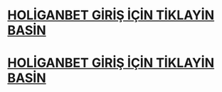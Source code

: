 <h1><b><a href="https://urlz.fr/rWlp">HOLİGANBET GİRİŞ İÇİN TİKLAYİN BASİN</a></b></h1>

<h1><b><a href="https://urlz.fr/rWlp">HOLİGANBET GİRİŞ İÇİN TİKLAYİN BASİN</a></b></h1>

